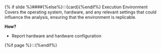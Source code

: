 {% if slide %}####{%else%}:::{card}{%endif%} Execution Environment
Covers the operating system, hardware, and any relevant settings that could influence the analysis, ensuring that the environment is replicable.

**How?**

- Report hardware and hardware configuration

{%if page %}:::{%endif%}

